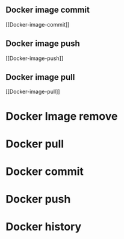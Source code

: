 
## Docker image commit
[[Docker-image-commit]]
## Docker image push 
[[Docker-image-push]]
## Docker image pull
[[Docker-image-pull]]

# Docker Image remove
# Docker  pull

# Docker commit

# Docker  push

# Docker history 

